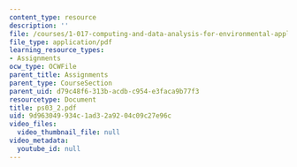 ```yaml
---
content_type: resource
description: ''
file: /courses/1-017-computing-and-data-analysis-for-environmental-applications-fall-2003/9d963049934c1ad32a9204c09c27e96c_ps03_2.pdf
file_type: application/pdf
learning_resource_types:
- Assignments
ocw_type: OCWFile
parent_title: Assignments
parent_type: CourseSection
parent_uid: d79c48f6-313b-acdb-c954-e3faca9b77f3
resourcetype: Document
title: ps03_2.pdf
uid: 9d963049-934c-1ad3-2a92-04c09c27e96c
video_files:
  video_thumbnail_file: null
video_metadata:
  youtube_id: null
---
```

